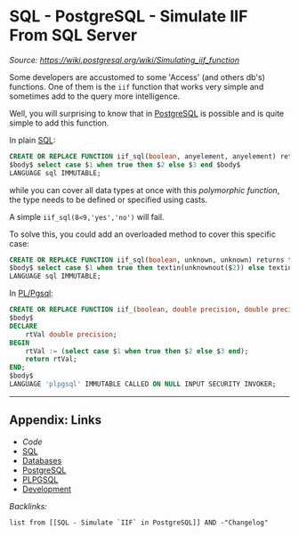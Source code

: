 # SQL - PostgreSQL - Simulate IIF From SQL Server

*Source: https://wiki.postgresql.org/wiki/Simulating_iif_function*

Some developers are accustomed to some 'Access' (and others db's) functions. One of them is the `iif` function that works very simple and sometimes add to the query more intelligence.

Well, you will surprising to know that in [PostgreSQL](../../../../3-Resources/Tools/Developer%20Tools/Data%20Stack/Databases/PostgreSQL.md) is possible and is quite simple to add this function.

In plain [SQL](../../../../3-Resources/Tools/Developer%20Tools/Data%20Stack/Procedural%20Languages/SQL.md): 

````SQL
CREATE OR REPLACE FUNCTION iif_sql(boolean, anyelement, anyelement) returns anyelement as
$body$ select case $1 when true then $2 else $3 end $body$
LANGUAGE sql IMMUTABLE;
````

while you can cover all data types at once with this *polymorphic function*, the type needs to be defined or specified using casts. 

A simple `iif_sql(8<9,'yes','no')` will fail.

To solve this, you could add an overloaded method to cover this specific case: 

````SQL
CREATE OR REPLACE FUNCTION iif_sql(boolean, unknown, unknown) returns text as
$body$ select case $1 when true then textin(unknownout($2)) else ﻿﻿textin(unknownout($3)) end $body$
LANGUAGE sql IMMUTABLE;
````

In [PL/Pgsql](../../../../3-Resources/Tools/Developer%20Tools/Data%20Stack/Procedural%20Languages/PLPGSQL.md):

````SQL
CREATE OR REPLACE FUNCTION iif_(boolean, double precision, double precision) RETURNS double precision AS
$body$
DECLARE
	rtVal double precision;
BEGIN
	rtVal := (select case $1 when true then $2 else $3 end);
	return rtVal;
END;
$body$
LANGUAGE 'plpgsql' IMMUTABLE CALLED ON NULL INPUT SECURITY INVOKER;
````

---

## Appendix: Links

* *Code*
* [SQL](../../../../3-Resources/Tools/Developer%20Tools/Data%20Stack/Procedural%20Languages/SQL.md)
* [Databases](../../../MOCs/Databases.md)
* [PostgreSQL](../../../../3-Resources/Tools/Developer%20Tools/Data%20Stack/Databases/PostgreSQL.md)
* [PLPGSQL](../../../../3-Resources/Tools/Developer%20Tools/Data%20Stack/Procedural%20Languages/PLPGSQL.md)
* [Development](../../../MOCs/Development.md)

*Backlinks:*

````dataview
list from [[SQL - Simulate `IIF` in PostgreSQL]] AND -"Changelog"
````
